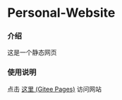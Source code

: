 # Personal-Website

### 介绍
这是一个静态网页

### 使用说明
点击 [这里 (Gitee Pages)](https://leopold-chou.gitee.io/personal-website) 访问网站
